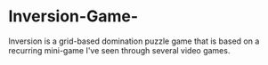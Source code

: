 # Inversion-Game-
Inversion is a grid-based domination puzzle game that is based on a recurring mini-game I've seen through several video games.
